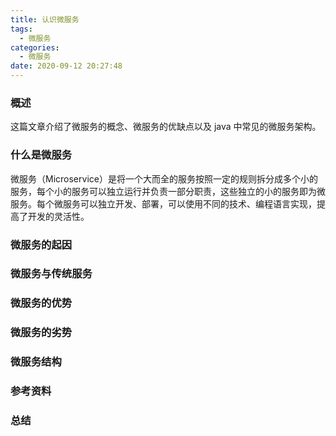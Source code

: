 ```yaml
---
title: 认识微服务
tags:
  - 微服务
categories:
  - 微服务
date: 2020-09-12 20:27:48
---
```


### 概述

这篇文章介绍了微服务的概念、微服务的优缺点以及 java 中常见的微服务架构。



### 什么是微服务

微服务（Microservice）是将一个大而全的服务按照一定的规则拆分成多个小的服务，每个小的服务可以独立运行并负责一部分职责，这些独立的小的服务即为微服务。每个微服务可以独立开发、部署，可以使用不同的技术、编程语言实现，提高了开发的灵活性。



<!-- more -->



### 微服务的起因



### 微服务与传统服务



### 微服务的优势



### 微服务的劣势



### 微服务结构



### 参考资料



### 总结

